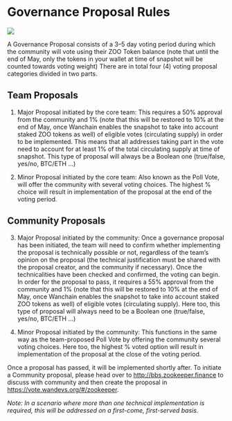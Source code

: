 
# Governance Proposal Rules

![](/governance.png)

A Governance Proposal consists of a 3–5 day voting period during which the community will vote using their ZOO Token balance (note that until the end of May, only the tokens in your wallet at time of snapshot will be counted towards voting weight)
There are in total four (4) voting proposal categories divided in two parts.


## Team Proposals

1) Major Proposal initiated by the core team: 
This requires a 50% approval from the community and 1% (note that this will be restored to 10% at the end of May, once Wanchain enables the snapshot to take into account staked ZOO tokens as well) of eligible votes (circulating supply) in order to be implemented. This means that all addresses taking part in the vote need to account for at least 1% of the total circulating supply at time of snapshot. This type of proposal will always be a Boolean one (true/false, yes/no, BTC/ETH …)

2) Minor Proposal initiated by the core team: 
Also known as the Poll Vote, will offer the community with several voting choices. The highest % choice will result in implementation of the proposal at the end of the voting period.


## Community Proposals

3) Major Proposal initiated by the community: 
Once a governance proposal has been initiated, the team will need to confirm whether implementing the proposal is technically possible or not, regardless of the team’s opinion on the proposal (the technical justification must be shared with the proposal creator, and the community if necessary). Once the technicalities have been checked and confirmed, the voting can begin. In order for the proposal to pass, it requires a 55% approval from the community and 1% (note that this will be restored to 10% at the end of May, once Wanchain enables the snapshot to take into account staked ZOO tokens as well) of eligible votes (circulating supply). Here too, this type of proposal will always need to be a Boolean one (true/false, yes/no, BTC/ETH …)

4) Minor Proposal initiated by the community:
This functions in the same way as the team-proposed Poll Vote by offering the community several voting choices. Here too, the highest % voted option will result in implementation of the proposal at the close of the voting period.


Once a proposal has passed, it will be implemented shortly after. To initiate a Community proposal, please head over to http://bbs.zookeeper.finance to discuss with community and then create the proposal in https://vote.wandevs.org/#/zookeeper.

_Note:_ _In a scenario where more than one technical implementation is required, this will be addressed on a first-come, first-served basis._
